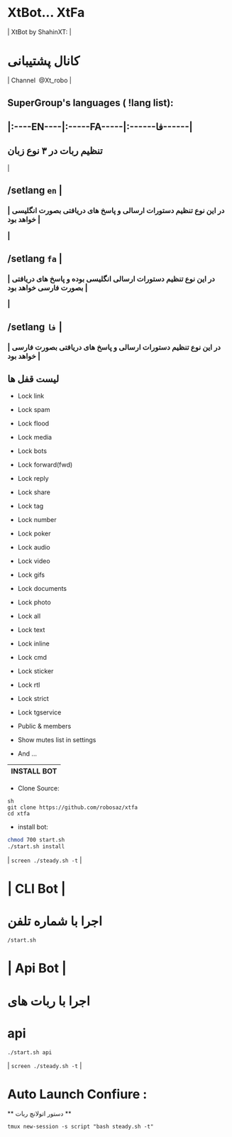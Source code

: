 ##  <h1>  XtBot... XtFa

| XtBot by ShahinXT: |


 
# کانال پشتیبانی  

| Channel  @Xt_robo |



## SuperGroup's languages ( !lang list):

<h2>|:----EN----|:-----FA-----|:------فا------|</h2>


## تنظیم ربات در ۳ نوع زبان

| <h2>/setlang `en`
| <h3>| در این نوع تنظیم دستورات ارسالی و پاسخ های دریافتی بصورت انگلیسی خواهد بود |

| <h2>/setlang `fa` 
| <h3>| در این نوع تنظیم دستورات ارسالی انگلیسی بوده و پاسخ های دریافتی بصورت فارسی خواهد بود |

| <h2>/setlang `فا` 
| <h3>| در این نوع تنظیم دستورات ارسالی و پاسخ های دریافتی بصورت فارسی خواهد بود |





## لیست قفل ها
- <p align="left">Lock link
- <p align="left">Lock spam
- <p align="left">Lock flood
- <p align="left">Lock media
- <p align="left">Lock bots
- <p align="left">Lock forward(fwd)
- <p align="left">Lock reply
- <p align="left">Lock share
- <p align="left">Lock tag
- <p align="left">Lock number
- <p align="left">Lock poker
- <p align="left">Lock audio
- <p align="left">Lock video
- <p align="left">Lock gifs
- <p align="left">Lock documents
- <p align="left">Lock photo
- <p align="left">Lock all
- <p align="left">Lock text
- <p align="left">Lock inline
- <p align="left">Lock cmd
- <p align="left">Lock sticker
- <p align="left">Lock rtl
- <p align="left">Lock strict
- <p align="left">Lock tgservice
- <p align="left">Public & members
- <p align="left">Show mutes list in settings
- <p align="left">And ...

| INSTALL BOT |
|:-----------------------|
- <p align="left">Clone Source:
```
sh
git clone https://github.com/robosaz/xtfa
cd xtfa
```
- <p align="left">install bot:
```sh
chmod 700 start.sh
./start.sh install
```

| `screen ./steady.sh -t` |

# | CLI Bot |
# اجرا با شماره تلفن
```
/start.sh
```

# | Api Bot |
# اجرا با ربات های 
# api

```
./start.sh api

```


| `screen ./steady.sh -t` |


# Auto Launch Confiure :

**  دستور اتولانچ ربات  **
```
tmux new-session -s script "bash steady.sh -t"
```
